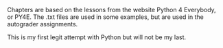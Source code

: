 Chapters are based on the lessons from the website Python 4 Everybody, or PY4E.
The .txt files are used in some examples, but are used in the autograder assignments.

This is my first legit attempt with Python but will not be my last.
